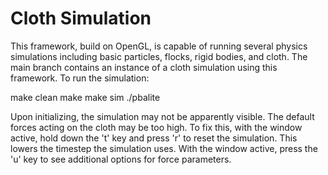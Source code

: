 # Cloth Simulation

This framework, build on OpenGL, is capable of running several physics simulations including basic particles, flocks, rigid bodies, and cloth.
The main branch contains an instance of a cloth simulation using this framework.
To run the simulation:

make clean
make
make sim
./pbalite

Upon initializing, the simulation may not be apparently visible. The default forces acting on the cloth may be too high. To fix this, with the window active, hold down the 't' key and press 'r' to reset the simulation. This lowers the timestep the simulation uses.
With the window active, press the 'u' key to see additional options for force parameters.
